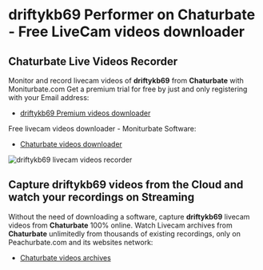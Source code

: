 # driftykb69 Performer on Chaturbate - Free LiveCam videos downloader

## Chaturbate Live Videos Recorder

Monitor and record livecam videos of **driftykb69** from **Chaturbate** with Moniturbate.com
Get a premium trial for free by just and only registering with your Email address:
* [driftykb69 Premium videos downloader](https://moniturbate.com/request-demo-licence-key.html)

Free livecam videos downloader - Moniturbate Software:
* [Chaturbate videos downloader](https://moniturbate.com/moniturbate-download-software.html)

![driftykb69 livecam videos recorder](https://peachurnet.com/templates/moniturbate-software.png)


## Capture driftykb69 videos from the Cloud and watch your recordings on Streaming

Without the need of downloading a software, capture **driftykb69** livecam videos from **Chaturbate** 100% online.
Watch Livecam archives from **Chaturbate** unlimitedly from thousands of existing recordings, only on Peachurbate.com and its websites network:
* [Chaturbate videos archives](https://peachurnet.com/)